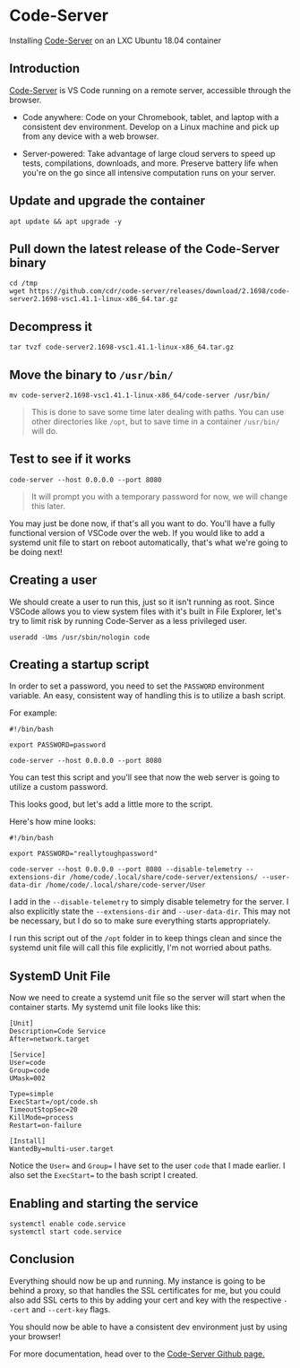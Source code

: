 # Code-Server

Installing [Code-Server](https://github.com/cdr/code-server) on an LXC Ubuntu 18.04 container

## Introduction

[Code-Server](https://github.com/cdr/code-server) is VS Code running on a remote server, accessible through the browser.

* Code anywhere: Code on your Chromebook, tablet, and laptop with a consistent dev environment. Develop on a Linux machine and pick up from any device with a web browser.

* Server-powered: Take advantage of large cloud servers to speed up tests, compilations, downloads, and more. Preserve battery life when you're on the go since all intensive computation runs on your server.

## Update and upgrade the container

```
apt update && apt upgrade -y
```

## Pull down the latest release of the Code-Server binary

```
cd /tmp
wget https://github.com/cdr/code-server/releases/download/2.1698/code-server2.1698-vsc1.41.1-linux-x86_64.tar.gz
```

## Decompress it

```
tar tvzf code-server2.1698-vsc1.41.1-linux-x86_64.tar.gz
```

## Move the binary to `/usr/bin/`

```
mv code-server2.1698-vsc1.41.1-linux-x86_64/code-server /usr/bin/
```

> This is done to save some time later dealing with paths.  You can use other directories like `/opt`, but to save time in a container `/usr/bin/` will do.

## Test to see if it works

```
code-server --host 0.0.0.0 --port 8080
```

> It will prompt you with a temporary password for now, we will change this later.

You may just be done now, if that's all you want to do.  You'll have a fully functional version of VSCode over the web.  If you would like to add a systemd unit file to start on reboot automatically, that's what we're going to be doing next!

## Creating a user

We should create a user to run this, just so it isn't running as root.  Since VSCode allows you to view system files with it's built in File Explorer, let's try to limit risk by running Code-Server as a less privileged user.

```
useradd -Ums /usr/sbin/nologin code
```

## Creating a startup script

In order to set a password, you need to set the `PASSWORD` environment variable.  An easy, consistent way of handling this is to utilize a bash script.

For example:

```
#!/bin/bash

export PASSWORD=password

code-server --host 0.0.0.0 --port 8080
```

You can test this script and you'll see that now the web server is going to utilize a custom password.

This looks good, but let's add a little more to the script.

Here's how mine looks:

```
#!/bin/bash

export PASSWORD="reallytoughpassword"

code-server --host 0.0.0.0 --port 8080 --disable-telemetry --extensions-dir /home/code/.local/share/code-server/extensions/ --user-data-dir /home/code/.local/share/code-server/User
```

I add in the `--disable-telemetry` to simply disable telemetry for the server.  I also explicitly state the `--extensions-dir` and `--user-data-dir`.  This may not be necessary, but I do so to make sure everything starts appropriately.

I run this script out of the `/opt` folder in to keep things clean and since the systemd unit file will call this file explicitly, I'm not worried about paths.

## SystemD Unit File

Now we need to create a systemd unit file so the server will start when the container starts. My systemd unit file looks like this:

```
[Unit]
Description=Code Service
After=network.target

[Service]
User=code
Group=code
UMask=002

Type=simple
ExecStart=/opt/code.sh
TimeoutStopSec=20
KillMode=process
Restart=on-failure

[Install]
WantedBy=multi-user.target
```

Notice the `User=` and `Group=` I have set to the user `code` that I made earlier. I also set the `ExecStart=` to the bash script I created. 

## Enabling and starting the service

```
systemctl enable code.service
systemctl start code.service
```

## Conclusion

Everything should now be up and running. My instance is going to be behind a proxy, so that handles the SSL certificates for me, but you could also add SSL certs to this by adding your cert and key with the respective `--cert` and `--cert-key` flags.

You should now be able to have a consistent dev environment just by using your browser!

For more documentation, head over to the [Code-Server Github page.](https://github.com/cdr/code-server)
